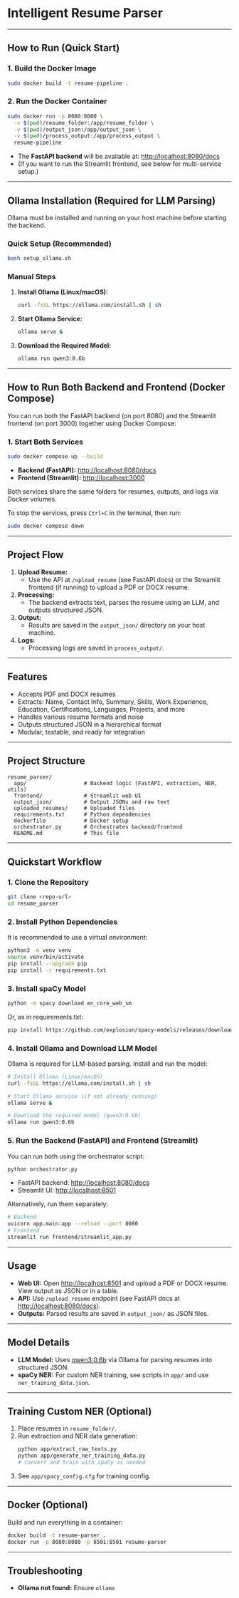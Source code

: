 # Intelligent Resume Parser

---

## How to Run (Quick Start)

### 1. **Build the Docker Image**
```bash
sudo docker build -t resume-pipeline .
```

### 2. **Run the Docker Container**
```bash
sudo docker run -p 8080:8080 \
  -v $(pwd)/resume_folder:/app/resume_folder \
  -v $(pwd)/output_json:/app/output_json \
  -v $(pwd)/process_output:/app/process_output \
  resume-pipeline
```

- The **FastAPI backend** will be available at: [http://localhost:8080/docs](http://localhost:8080/docs)
- (If you want to run the Streamlit frontend, see below for multi-service setup.)

---

## Ollama Installation (Required for LLM Parsing)

Ollama must be installed and running on your host machine before starting the backend.

### Quick Setup (Recommended)
```bash
bash setup_ollama.sh
```

### Manual Steps
1. **Install Ollama (Linux/macOS):**
   ```bash
   curl -fsSL https://ollama.com/install.sh | sh
   ```
2. **Start Ollama Service:**
   ```bash
   ollama serve &
   ```
3. **Download the Required Model:**
   ```bash
   ollama run qwen3:0.6b
   ```

---

## How to Run Both Backend and Frontend (Docker Compose)

You can run both the FastAPI backend (on port 8080) and the Streamlit frontend (on port 3000) together using Docker Compose:

### 1. **Start Both Services**
```bash
sudo docker compose up --build
```

- **Backend (FastAPI):** [http://localhost:8080/docs](http://localhost:8080/docs)
- **Frontend (Streamlit):** [http://localhost:3000](http://localhost:3000)

Both services share the same folders for resumes, outputs, and logs via Docker volumes.

To stop the services, press `Ctrl+C` in the terminal, then run:
```bash
sudo docker compose down
```

---

## Project Flow
1. **Upload Resume:**
   - Use the API at `/upload_resume` (see FastAPI docs) or the Streamlit frontend (if running) to upload a PDF or DOCX resume.
2. **Processing:**
   - The backend extracts text, parses the resume using an LLM, and outputs structured JSON.
3. **Output:**
   - Results are saved in the `output_json/` directory on your host machine.
4. **Logs:**
   - Processing logs are saved in `process_output/`.

---

## Features
- Accepts PDF and DOCX resumes
- Extracts: Name, Contact Info, Summary, Skills, Work Experience, Education, Certifications, Languages, Projects, and more
- Handles various resume formats and noise
- Outputs structured JSON in a hierarchical format
- Modular, testable, and ready for integration

---

## Project Structure
```text
resume_parser/
  app/                  # Backend logic (FastAPI, extraction, NER, utils)
  frontend/             # Streamlit web UI
  output_json/          # Output JSONs and raw text
  uploaded_resumes/     # Uploaded files
  requirements.txt      # Python dependencies
  dockerfile            # Docker setup
  orchestrator.py       # Orchestrates backend/frontend
  README.md             # This file
```

---

## Quickstart Workflow

### 1. **Clone the Repository**
```bash
git clone <repo-url>
cd resume_parser
```

### 2. **Install Python Dependencies**
It is recommended to use a virtual environment:
```bash
python3 -m venv venv
source venv/bin/activate
pip install --upgrade pip
pip install -r requirements.txt
```

### 3. **Install spaCy Model**
```bash
python -m spacy download en_core_web_sm
```
Or, as in requirements.txt:
```bash
pip install https://github.com/explosion/spacy-models/releases/download/en_core_web_sm-3.7.1/en_core_web_sm-3.7.1-py3-none-any.whl
```

### 4. **Install Ollama and Download LLM Model**
Ollama is required for LLM-based parsing. Install and run the model:
```bash
# Install Ollama (Linux/macOS)
curl -fsSL https://ollama.com/install.sh | sh

# Start Ollama service (if not already running)
ollama serve &

# Download the required model (qwen3:0.6b)
ollama run qwen3:0.6b
```

### 5. **Run the Backend (FastAPI) and Frontend (Streamlit)**
You can run both using the orchestrator script:
```bash
python orchestrator.py
```
- FastAPI backend: [http://localhost:8080/docs](http://localhost:8080/docs)
- Streamlit UI: [http://localhost:8501](http://localhost:8501)

Alternatively, run them separately:
```bash
# Backend
uvicorn app.main:app --reload --port 8080
# Frontend
streamlit run frontend/streamlit_app.py
```

---

## Usage
- **Web UI:** Open [http://localhost:8501](http://localhost:8501) and upload a PDF or DOCX resume. View output as JSON or in a table.
- **API:** Use `/upload_resume` endpoint (see FastAPI docs at [http://localhost:8080/docs](http://localhost:8080/docs)).
- **Outputs:** Parsed results are saved in `output_json/` as JSON files.

---

## Model Details
- **LLM Model:** Uses [qwen3:0.6b](https://ollama.com/library/qwen3) via Ollama for parsing resumes into structured JSON.
- **spaCy NER:** For custom NER training, see scripts in `app/` and use `ner_training_data.json`.

---

## Training Custom NER (Optional)
1. Place resumes in `resume_folder/`.
2. Run extraction and NER data generation:
   ```bash
   python app/extract_raw_texts.py
   python app/generate_ner_training_data.py
   # Convert and train with spaCy as needed
   ```
3. See `app/spacy_config.cfg` for training config.

---

## Docker (Optional)
Build and run everything in a container:
```bash
docker build -t resume-parser .
docker run -p 8080:8080 -p 8501:8501 resume-parser
```

---

## Troubleshooting
- **Ollama not found:** Ensure `ollama`